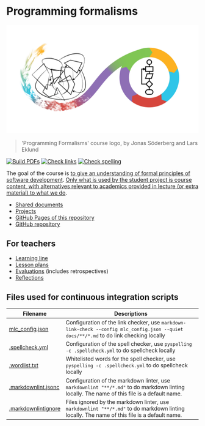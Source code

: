 # Programming formalisms

!['Programming Formalisms' course logo, by Jonas Söderberg and Lars Eklund](images/programming_formalism_logo.png)

> 'Programming Formalisms' course logo, by Jonas Söderberg and Lars Eklund

<!-- markdownlint-disable MD013 -->
<!-- Badges cannot be split up over lines, hence will break 80 characters per line -->


[![Build PDFs](https://github.com/UPPMAX/programming_formalisms/actions/workflows/build_pdfs.yaml/badge.svg?branch=main)](https://github.com/UPPMAX/programming_formalisms/actions/workflows/build_pdfs.yaml)
[![Check links](https://github.com/UPPMAX/programming_formalisms/actions/workflows/check_links.yaml/badge.svg?branch=main)](https://github.com/UPPMAX/programming_formalisms/actions/workflows/check_links.yaml)
[![Check spelling](https://github.com/UPPMAX/programming_formalisms/actions/workflows/check_spelling.yaml/badge.svg?branch=main)](https://github.com/UPPMAX/programming_formalisms/actions/workflows/check_spelling.yaml)

The goal of the course is [to give an understanding of formal principles of software development](https://github.com/UPPMAX/programming_formalisms/issues/54).
[Only what is used by the student project is course content, with alternatives relevant to academics provided in lecture (or extra material) to what we do](https://github.com/UPPMAX/programming_formalisms/issues/52).

<!-- markdownlint-enable MD013 -->

* [Shared documents](shared_documents/README.md)
* [Projects](docs/project/projects.md)
* [GitHub Pages of this repository](https://uppmax.github.io/programming_formalisms/)
* [GitHub repository](https://github.com/UPPMAX/programming_formalisms)

## For teachers

* [Learning line](learning_line.md)
* [Lesson plans](lesson_plans/README.md)
* [Evaluations](evaluations/README.md) (includes retrospectives)
* [Reflections](reflections/README.md)

## Files used for continuous integration scripts

<!-- markdownlint-disable MD013 --><!-- Tables cannot be split up over lines, hence will break 80 characters per line -->

Filename                                  |Descriptions
------------------------------------------|--------------------------------------------------------------------------------------------------------------------------------------
[mlc_config.json](mlc_config.json)        |Configuration of the link checker, use `markdown-link-check --config mlc_config.json --quiet docs/**/*.md` to do link checking locally
[.spellcheck.yml](.spellcheck.yml)        |Configuration of the spell checker, use `pyspelling -c .spellcheck.yml` to do spellcheck locally
[.wordlist.txt](.wordlist.txt)            |Whitelisted words for the spell checker, use `pyspelling -c .spellcheck.yml` to do spellcheck locally
[.markdownlint.jsonc](.markdownlint.jsonc)|Configuration of the markdown linter, use `markdownlint "**/*.md"` to do markdown linting locally. The name of this file is a default name.
[.markdownlintignore](.markdownlintignore)|Files ignored by the markdown linter, use `markdownlint "**/*.md"` to do markdown linting locally. The name of this file is a default name.

<!-- markdownlint-enable MD013 -->
